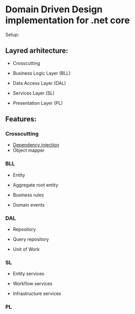 # Domain Driven Design implementation for .net core 

Setup:



## Layred arhitecture:

- Crosscutting

- Business Logic Layer (BLL)

- Data Access Layer (DAL)

- Services Layer (SL)

- Presentation Layer (PL)

## Features:

### Crosscutting

- [Dependency injection][1]
- Object mapper

### BLL

- Entity

- Aggregate root entity

- Business rules

- Domain events

### DAL

- Repository

- Query repository

- Unit of Work

### SL

- Entity services

- Workflow services

- Infrastructure services

### PL

[1]: https://github.com/Alexander-Shein/DddCore/blob/net-core/Src/Crosscutting/DddCore.Contracts.Crosscutting/DependencyInjection/README.md
